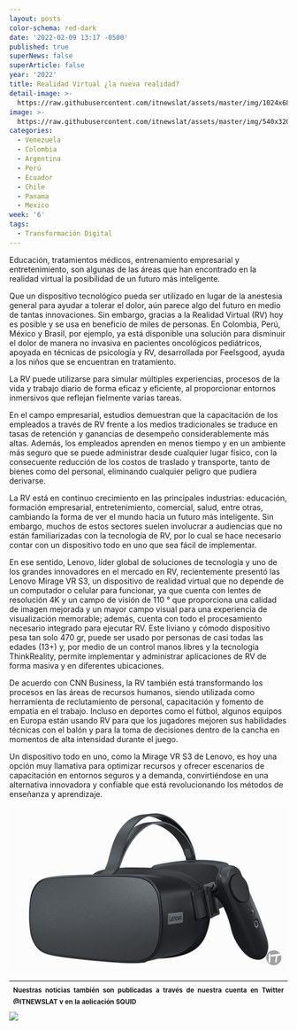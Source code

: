 ```yaml
---
layout: posts
color-schema: red-dark
date: '2022-02-09 13:17 -0500'
published: true
superNews: false
superArticle: false
year: '2022'
title: Realidad Virtual ¿la nueva realidad?
detail-image: >-
  https://raw.githubusercontent.com/itnewslat/assets/master/img/1024x680/VR-lenovo-g.jpg
image: >-
  https://raw.githubusercontent.com/itnewslat/assets/master/img/540x320/VR-lenovo-p.jpg
categories:
  - Venezuela
  - Colombia
  - Argentina
  - Perú
  - Ecuador
  - Chile
  - Panama
  - Mexico
week: '6'
tags:
  - Transformación Digital
---
```

Educación, tratamientos médicos, entrenamiento empresarial y entretenimiento, son algunas de las áreas que han encontrado en la realidad virtual la posibilidad de un futuro más inteligente. 

Que un dispositivo tecnológico pueda ser utilizado en lugar de la anestesia general para ayudar a tolerar el dolor, aún parece algo del futuro en medio de tantas innovaciones. Sin embargo, gracias a la Realidad Virtual (RV) hoy es posible y se usa en beneficio de miles de personas. En Colombia, Perú, México y Brasil, por ejemplo, ya está disponible una solución para disminuir el dolor de manera no invasiva en pacientes oncológicos pediátricos, apoyada en técnicas de psicología y RV, desarrollada por Feelsgood, ayuda a los niños que se encuentran en tratamiento.

La RV puede utilizarse para simular múltiples experiencias, procesos de la vida y trabajo diario de forma eficaz y eficiente, al proporcionar entornos inmersivos que reflejan fielmente varias tareas. 

En el campo empresarial, estudios demuestran que la capacitación de los empleados a través de RV frente a los medios tradicionales se traduce en tasas de retención y ganancias de desempeño considerablemente más altas. Además, los empleados aprenden en menos tiempo y en un ambiente más seguro que se puede administrar desde cualquier lugar físico, con la consecuente reducción de los costos de traslado y transporte, tanto de bienes como del personal, eliminando cualquier peligro que pudiera derivarse. 

La RV está en continuo crecimiento en las principales industrias: educación, formación empresarial, entretenimiento, comercial, salud, entre otras, cambiando la forma de ver el mundo hacia un futuro más inteligente. Sin embargo, muchos de estos sectores suelen involucrar a audiencias que no están familiarizadas con la tecnología de RV, por lo cual se hace necesario contar con un dispositivo todo en uno que sea fácil de implementar.

En ese sentido, Lenovo, líder global de soluciones de tecnología y uno de los grandes innovadores en el mercado en RV, recientemente presentó las Lenovo Mirage VR S3, un dispositivo de realidad virtual que no depende de un computador o celular para funcionar, ya que cuenta con lentes de resolución 4K y un campo de visión de 110 ° que proporciona una calidad de imagen mejorada y un mayor campo visual para una experiencia de visualización memorable; además, cuenta con todo el procesamiento necesario integrado para ejecutar RV. Este liviano y cómodo dispositivo pesa tan solo 470 gr, puede ser usado por personas de casi todas las edades (13+) y, por medio de un control manos libres y la tecnología ThinkReality, permite implementar y administrar aplicaciones de RV de forma masiva y en diferentes ubicaciones. 

De acuerdo con CNN Business, la RV también está transformando los procesos en las áreas de recursos humanos, siendo utilizada como herramienta de reclutamiento de personal, capacitación y fomento de empatía en el trabajo. Incluso en deportes como el fútbol, algunos equipos en Europa están usando RV para que los jugadores mejoren sus habilidades técnicas con el balón y para la toma de decisiones dentro de la cancha en momentos de alta intensidad durante el juego.

Un dispositivo todo en uno, como la Mirage VR S3 de Lenovo, es hoy una opción muy llamativa para optimizar recursos y ofrecer escenarios de capacitación en entornos seguros y a demanda, convirtiéndose en una alternativa innovadora y confiable que está revolucionando los métodos de enseñanza y aprendizaje.

![](https://raw.githubusercontent.com/itnewslat/assets/master/img/540x320/VR-lenovo-p.jpg)

<table style="height: 42px;" width="569">
<tbody>
<tr>
<td style="text-align: justify;"><sub><strong>Nuestras noticias también son publicadas a través de nuestra cuenta en Twitter <a href="https://twitter.com/itnewslat?lang=es">@ITNEWSLAT</a> y en la aplicación <a href="https://squidapp.co/en/">SQUID</a></strong></sub></td>
</tr>
</tbody>
</table>

<img src="https://tracker.metricool.com/c3po.jpg?hash=56f88a41e39ab42c063cc51676587a04"/>